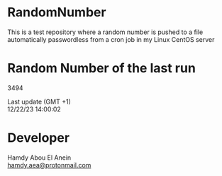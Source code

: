 # RandomNumber    
This is a test repository where a random number is pushed to a file automatically passwordless from a cron job in my Linux CentOS server    
# Random Number of the last run   
3494
      
Last update (GMT +1)    
12/22/23 14:00:02
# Developer    
Hamdy Abou El Anein   
hamdy.aea@protonmail.com
